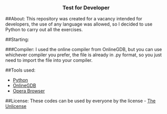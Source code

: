 <h3 align="center">Test for Developer</h3>

##About:
This repository was created for a vacancy intended for developers, the use of any language was allowed, so I decided to use Python to carry out all the exercises.

##Starting:

###Compiler:
I used the online compiler from OnlineGDB, but you can use whichever compiler you prefer, the file is already in .py format, so you just need to import the file into your compiler.

##Tools used:
* [Python](https://www.python.org)
* [OnlineGDB](https://www.onlinegdb.com/online_python_compiler)
* [Opera Browser](https://www.opera.com/pt-br/gx)

##License:
These codes can be used by everyone by the license - [The Unlicense](https://github.com/ThiagoMip/TesteDesenvolvedor/blob/main/LICENSE)
